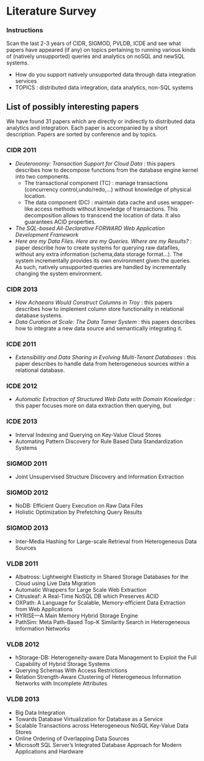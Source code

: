 # Literature Survey

### Instructions
Scan the last 2-3 years of CIDR, SIGMOD, PVLDB, ICDE and see what papers have appeared (if any) on topics pertaining to running various kinds of (natively unsupported) queries and analytics on noSQL and newSQL systems.
 
 - How do you support natively unsupported data through data integration services
 - TOPICS : distributed data integration, data analytics, non-SQL systems

## List of possibly interesting papers
We have found 31 papers which are directly or indirectly to distributed data analytics and integration. Each paper is accompanied by a short description. Papers are sorted by conference and by topics.

### CIDR 2011
<!--- 
- *Data Consistency Properties and the Trade-offs in Commercial Cloud Storages: the Consumer's Perspective* : this paper investigates consistency guarantees vs performance offerings across several NoSQL platforms (Amazon SimpleDB, Microsoft Azure Table Storage, Google App Engine datastore, and Cassandra). 
  *Ibis: A Provenance Manager for Multi-Layer Systems* : this paper describes a provenance manager which integrates metadata from heterogeneous sources. The manager handles integration of provenances with varying levels of granularity through a formal model described in the paper.
---> 
    
 - *Deuteronomy: Transaction Support for Cloud Data* : this papers describes how to decompose functions from the database engine kernel into two components.
   - The transactional component (TC) : manage transactions (concurrency control,undo/redo,...) without knowledge of physical location. 
   - The data component (DC) : maintain data cache and uses wrapper-like access methods without knowledge of transactions.
   This decomposition allows to transcend the location of data. It also guarantees ACID properties.
 - *The SQL-based All-Declarative FORWARD Web Application Development Framework*
 - *Here are my Data Files. Here are my Queries. Where are my Results?* : paper describe how to create systems for querying raw datafiles, without any extra information (schema,data storage format...). The system incrementally provides its own environment given the queries. As such, natively unsupported queries are handled by incrementally changing the system environment.   

### CIDR 2013
 - *How Achaeans Would Construct Columns in Troy* : this papers describes how to implement column store functionality in relational database systems.  
 - *Data Curation at Scale: The Data Tamer System* : this papers describes how to integrate a new data source and semantically integrating it.
<!--- 
- *Data Integration and Data Exchange: It's Really About Time* : time-aware data integration of multiple sources concerned by one entity. 
---> 

### ICDE 2011
<!--- 
 - Distributed Cube Materialization on Holistic Measures 
 - ES2: A Cloud Data Storage System for Supporting Both OLTP and OLAP
--->
 
 - *Extensibility and Data Sharing in Evolving Multi-Tenant Databases* : this paper describes to handle data from heterogeneous sources within a relational database.

### ICDE 2012
 - *Automatic Extraction of Structured Web Data with Domain Knowledge* : this paper focuses more on data extraction then querying, but 

### ICDE 2013
 - Interval Indexing and Querying on Key-Value Cloud Stores
 - Automating Pattern Discovery for Rule Based Data Standardization Systems

### SIGMOD 2011
 - Joint Unsupervised Structure Discovery and Information Extraction

### SIGMOD 2012
 - NoDB: Efficient Query Execution on Raw Data Files
 - Holistic Optimization by Prefetching Query Results

### SIGMOD 2013
 - Inter-Media Hashing for Large-scale Retrieval from Heterogeneous Data Sources

### VLDB 2011
 - Albatross: Lightweight Elasticity in Shared Storage Databases for the Cloud using Live Data Migration
 - Automatic Wrappers for Large Scale Web Extraction
 - Citrusleaf: A Real-Time NoSQL DB which Preserves ACID
 - OXPath: A Language for Scalable, Memory-efficient Data Extraction from Web Applications
 - HYRISE—A Main Memory Hybrid Storage Engine
 - PathSim: Meta Path-Based Top-K Similarity Search in Heterogeneous Information Networks

### VLDB 2012
 - hStorage-DB: Heterogeneity-aware Data Management to Exploit the Full Capability of Hybrid Storage Systems
 - Querying Schemas With Access Restrictions
 - Relation Strength-Aware Clustering of Heterogeneous Information Networks with Incomplete Attributes

### VLDB 2013
 - Big Data Integration
 - Towards Database Virtualization for Database as a Service
 - Scalable Transactions across Heterogeneous NoSQL Key-Value Data Stores
 - Online Ordering of Overlapping Data Sources
 - Microsoft SQL Server’s Integrated Database Approach for Modern Applications and Hardware

